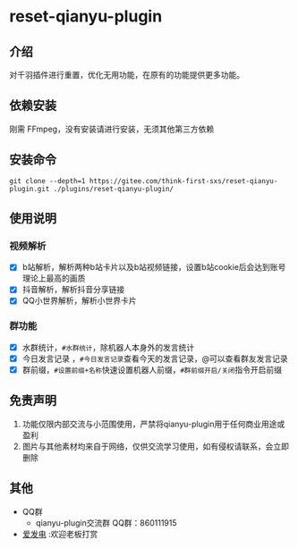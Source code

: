 # reset-qianyu-plugin

## 介绍

对千羽插件进行重置，优化无用功能，在原有的功能提供更多功能。

## 依赖安装

刚需 FFmpeg，没有安装请进行安装，无须其他第三方依赖

## 安装命令

```
git clone --depth=1 https://gitee.com/think-first-sxs/reset-qianyu-plugin.git ./plugins/reset-qianyu-plugin/
```

## 使用说明

###  视频解析
- [x] b站解析，解析两种b站卡片以及b站视频链接，设置b站cookie后会达到账号理论上最高的画质
- [x] 抖音解析，解析抖音分享链接
- [x] QQ小世界解析，解析小世界卡片

### 群功能
- [x] 水群统计，`#水群统计`，除机器人本身外的发言统计
- [x] 今日发言记录 ，`#今日发言记录`查看今天的发言记录，@可以查看群友发言记录
- [x] 群前缀，`#设置前缀+名称`快速设置机器人前缀，`#群前缀开启/关闭`指令开启前缀 

## 免责声明

1. 功能仅限内部交流与小范围使用，严禁将qianyu-plugin用于任何商业用途或盈利
2. 图片与其他素材均来自于网络，仅供交流学习使用，如有侵权请联系，会立即删除

## 其他

* QQ群
    * qianyu-plugin交流群 QQ群：860111915
* [爱发电](https://afdian.net/a/qianyu-plugin) :欢迎老板打赏


